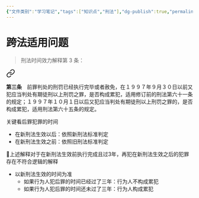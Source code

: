 ```yaml
---
{"文件类别":"学习笔记","tags":["知识点","刑法"],"dg-publish":true,"permalink":"/学习笔记studyup/刑总/累犯/","dgPassFrontmatter":true,"created":"2024-10-30T19:07:40.982+08:00","updated":"2024-10-30T19:17:52.138+08:00"}
---
```


# 跨法适用问题
>刑法时间效力解释第 3 条：
<div class="transclusion internal-embed is-loaded"><a class="markdown-embed-link" href="////#t3" aria-label="Open link"><svg xmlns="http://www.w3.org/2000/svg" width="24" height="24" viewBox="0 0 24 24" fill="none" stroke="currentColor" stroke-width="2" stroke-linecap="round" stroke-linejoin="round" class="svg-icon lucide-link"><path d="M10 13a5 5 0 0 0 7.54.54l3-3a5 5 0 0 0-7.07-7.07l-1.72 1.71"></path><path d="M14 11a5 5 0 0 0-7.54-.54l-3 3a5 5 0 0 0 7.07 7.07l1.71-1.71"></path></svg></a><div class="markdown-embed">



**第三条**　前罪判处的刑罚已经执行完毕或者赦免，在１９９７年９月３０日以前又犯应当判处有期徒刑以上刑罚之罪，是否构成累犯，适用修订前的刑法第六十一条的规定；１９９７年１０月１日以后又犯应当判处有期徒刑以上刑罚之罪的，是否构成累犯，适用刑法第六十五条的规定。 

</div></div>


关键看后罪犯罪的时间
- 在新刑法生效以后：依照新刑法标准判定
- 在新刑法生效之前：依照旧刑法标准判定

🧵上述解释对于在新刑法生效前执行完成且过3年，再犯在新刑法生效之后的犯罪存在不符合逻辑的解释
- 以新刑法生效的时间为准
	- 如果行为人犯后罪的时间已经过了三年：行为人不构成累犯
	- 如果行为人犯后罪的时间还未过了三年：行为人构成累犯